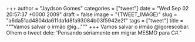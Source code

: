 
+++
author = "Jaydson Gomes"
categories = ["tweet"]
date = "Wed Sep 02 20:57:37 +0000 2009"
draft = false
image = "{TWEET_IMAGE}"
slug = "a6da51ad4804da611da1d8fa93084b03f5942e2f"
tags = ["tweet"]
title = """Vamos salvar o irmão  @ig..."""
+++
Vamos salvar o irmão  @igorescobar. Olhem o tweet dele: 'Pensando sériamente em migrar MESMO para C#."
